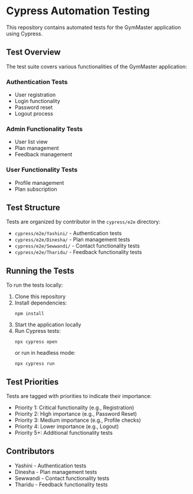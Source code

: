 # Cypress Automation Testing

This repository contains automated tests for the GymMaster application using Cypress.

## Test Overview

The test suite covers various functionalities of the GymMaster application:

### Authentication Tests
- User registration
- Login functionality
- Password reset
- Logout process

### Admin Functionality Tests
- User list view
- Plan management
- Feedback management

### User Functionality Tests
- Profile management
- Plan subscription

## Test Structure

Tests are organized by contributor in the `cypress/e2e` directory:

- `cypress/e2e/Yashini/` - Authentication tests
- `cypress/e2e/Dinesha/` - Plan management tests
- `cypress/e2e/Sewwandi/` - Contact functionality tests
- `cypress/e2e/Tharidu/` - Feedback functionality tests

## Running the Tests

To run the tests locally:

1. Clone this repository
2. Install dependencies:
   ```
   npm install
   ```
3. Start the application locally
4. Run Cypress tests:
   ```
   npx cypress open
   ```
   or run in headless mode:
   ```
   npx cypress run
   ```

## Test Priorities

Tests are tagged with priorities to indicate their importance:
- Priority 1: Critical functionality (e.g., Registration)
- Priority 2: High importance (e.g., Password Reset)
- Priority 3: Medium importance (e.g., Profile checks)
- Priority 4: Lower importance (e.g., Logout)
- Priority 5+: Additional functionality tests

## Contributors

- Yashini - Authentication tests
- Dinesha - Plan management tests
- Sewwandi - Contact functionality tests
- Tharidu - Feedback functionality tests
